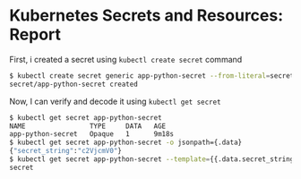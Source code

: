 # Kubernetes Secrets and Resources: Report

First, i created a secret using `kubectl create secret` command

```bash
$ kubectl create secret generic app-python-secret --from-literal=secret_string='secret'
secret/app-python-secret created
```

Now, I can verify and decode it using `kubectl get secret`

```bash
$ kubectl get secret app-python-secret
NAME                TYPE     DATA   AGE
app-python-secret   Opaque   1      9m18s
$ kubectl get secret app-python-secret -o jsonpath={.data}
{"secret_string":"c2VjcmV0"}
$ kubectl get secret app-python-secret --template={{.data.secret_string}} | base64 --decode
secret
```

